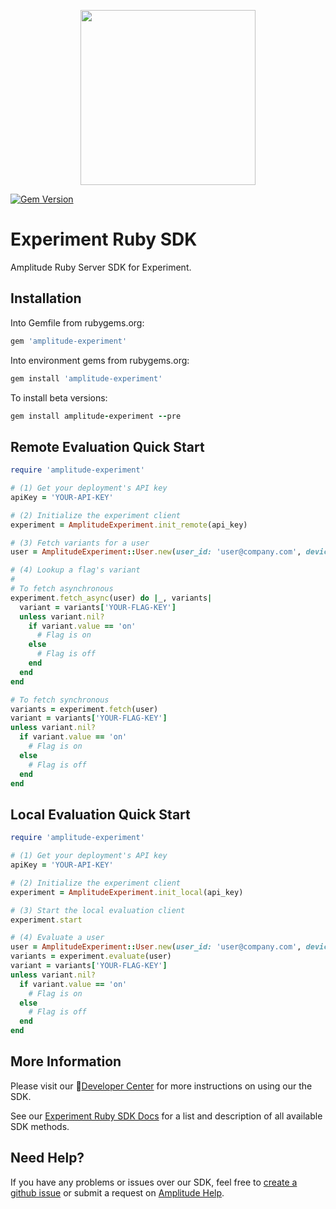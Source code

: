 <p align="center">
  <a href="https://amplitude.com" target="_blank" align="center">
    <img src="https://static.amplitude.com/lightning/46c85bfd91905de8047f1ee65c7c93d6fa9ee6ea/static/media/amplitude-logo-with-text.4fb9e463.svg" width="280">
  </a>
  <br />
</p>

[![Gem Version](https://badge.fury.io/rb/amplitude-experiment.svg)](https://badge.fury.io/rb/amplitude-experiment)

# Experiment Ruby SDK
Amplitude Ruby Server SDK for Experiment.

## Installation
Into Gemfile from rubygems.org:
```ruby
gem 'amplitude-experiment'
```
Into environment gems from rubygems.org:
```ruby
gem install 'amplitude-experiment'
```
To install beta versions:
```ruby
gem install amplitude-experiment --pre
```


## Remote Evaluation Quick Start
```ruby
require 'amplitude-experiment'

# (1) Get your deployment's API key
apiKey = 'YOUR-API-KEY'

# (2) Initialize the experiment client
experiment = AmplitudeExperiment.init_remote(api_key)

# (3) Fetch variants for a user
user = AmplitudeExperiment::User.new(user_id: 'user@company.com', device_id: 'abcezas123', user_properties: {'premium' => true})

# (4) Lookup a flag's variant
# 
# To fetch asynchronous
experiment.fetch_async(user) do |_, variants|
  variant = variants['YOUR-FLAG-KEY']
  unless variant.nil?
    if variant.value == 'on'
      # Flag is on
    else
      # Flag is off
    end
  end
end

# To fetch synchronous
variants = experiment.fetch(user)
variant = variants['YOUR-FLAG-KEY']
unless variant.nil?
  if variant.value == 'on'
    # Flag is on
  else
    # Flag is off
  end
end
```

## Local Evaluation Quick Start

```ruby
require 'amplitude-experiment'

# (1) Get your deployment's API key
apiKey = 'YOUR-API-KEY'

# (2) Initialize the experiment client
experiment = AmplitudeExperiment.init_local(api_key)

# (3) Start the local evaluation client
experiment.start

# (4) Evaluate a user
user = AmplitudeExperiment::User.new(user_id: 'user@company.com', device_id: 'abcezas123', user_properties: {'premium' => true})
variants = experiment.evaluate(user)
variant = variants['YOUR-FLAG-KEY']
unless variant.nil?
  if variant.value == 'on'
    # Flag is on
  else
    # Flag is off
  end
end
```

## More Information
Please visit our :100:[Developer Center](https://www.docs.developers.amplitude.com/experiment/sdks/ruby-sdk/) for more instructions on using our the SDK.

See our [Experiment Ruby SDK Docs](https://amplitude.github.io/experiment-ruby-server/) for a list and description of all available SDK methods.

## Need Help?
If you have any problems or issues over our SDK, feel free to [create a github issue](https://github.com/amplitude/experiments-ruby-server/issues/new) or submit a request on [Amplitude Help](https://help.amplitude.com/hc/en-us/requests/new).
